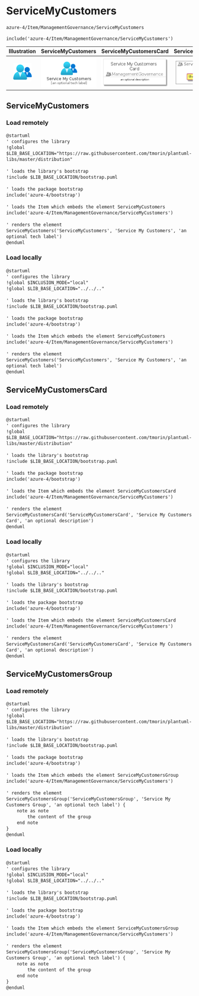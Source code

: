 # ServiceMyCustomers


```text
azure-4/Item/ManagementGovernance/ServiceMyCustomers
```

```text
include('azure-4/Item/ManagementGovernance/ServiceMyCustomers')
```



| Illustration | ServiceMyCustomers | ServiceMyCustomersCard | ServiceMyCustomersGroup |
| :---: | :---: | :---: | :---: |
| ![illustration for Illustration](../../../azure-4/Item/ManagementGovernance/ServiceMyCustomers.png) | ![illustration for ServiceMyCustomers](../../../azure-4/Item/ManagementGovernance/ServiceMyCustomers.Local.png) | ![illustration for ServiceMyCustomersCard](../../../azure-4/Item/ManagementGovernance/ServiceMyCustomersCard.Local.png) | ![illustration for ServiceMyCustomersGroup](../../../azure-4/Item/ManagementGovernance/ServiceMyCustomersGroup.Local.png) |




## ServiceMyCustomers

### Load remotely
```plantuml
@startuml
' configures the library
!global $LIB_BASE_LOCATION="https://raw.githubusercontent.com/tmorin/plantuml-libs/master/distribution"

' loads the library's bootstrap
!include $LIB_BASE_LOCATION/bootstrap.puml

' loads the package bootstrap
include('azure-4/bootstrap')

' loads the Item which embeds the element ServiceMyCustomers
include('azure-4/Item/ManagementGovernance/ServiceMyCustomers')

' renders the element
ServiceMyCustomers('ServiceMyCustomers', 'Service My Customers', 'an optional tech label')
@enduml
```

### Load locally
```plantuml
@startuml
' configures the library
!global $INCLUSION_MODE="local"
!global $LIB_BASE_LOCATION="../../.."

' loads the library's bootstrap
!include $LIB_BASE_LOCATION/bootstrap.puml

' loads the package bootstrap
include('azure-4/bootstrap')

' loads the Item which embeds the element ServiceMyCustomers
include('azure-4/Item/ManagementGovernance/ServiceMyCustomers')

' renders the element
ServiceMyCustomers('ServiceMyCustomers', 'Service My Customers', 'an optional tech label')
@enduml
```

## ServiceMyCustomersCard

### Load remotely
```plantuml
@startuml
' configures the library
!global $LIB_BASE_LOCATION="https://raw.githubusercontent.com/tmorin/plantuml-libs/master/distribution"

' loads the library's bootstrap
!include $LIB_BASE_LOCATION/bootstrap.puml

' loads the package bootstrap
include('azure-4/bootstrap')

' loads the Item which embeds the element ServiceMyCustomersCard
include('azure-4/Item/ManagementGovernance/ServiceMyCustomers')

' renders the element
ServiceMyCustomersCard('ServiceMyCustomersCard', 'Service My Customers Card', 'an optional description')
@enduml
```

### Load locally
```plantuml
@startuml
' configures the library
!global $INCLUSION_MODE="local"
!global $LIB_BASE_LOCATION="../../.."

' loads the library's bootstrap
!include $LIB_BASE_LOCATION/bootstrap.puml

' loads the package bootstrap
include('azure-4/bootstrap')

' loads the Item which embeds the element ServiceMyCustomersCard
include('azure-4/Item/ManagementGovernance/ServiceMyCustomers')

' renders the element
ServiceMyCustomersCard('ServiceMyCustomersCard', 'Service My Customers Card', 'an optional description')
@enduml
```

## ServiceMyCustomersGroup

### Load remotely
```plantuml
@startuml
' configures the library
!global $LIB_BASE_LOCATION="https://raw.githubusercontent.com/tmorin/plantuml-libs/master/distribution"

' loads the library's bootstrap
!include $LIB_BASE_LOCATION/bootstrap.puml

' loads the package bootstrap
include('azure-4/bootstrap')

' loads the Item which embeds the element ServiceMyCustomersGroup
include('azure-4/Item/ManagementGovernance/ServiceMyCustomers')

' renders the element
ServiceMyCustomersGroup('ServiceMyCustomersGroup', 'Service My Customers Group', 'an optional tech label') {
    note as note
        the content of the group
    end note
}
@enduml
```

### Load locally
```plantuml
@startuml
' configures the library
!global $INCLUSION_MODE="local"
!global $LIB_BASE_LOCATION="../../.."

' loads the library's bootstrap
!include $LIB_BASE_LOCATION/bootstrap.puml

' loads the package bootstrap
include('azure-4/bootstrap')

' loads the Item which embeds the element ServiceMyCustomersGroup
include('azure-4/Item/ManagementGovernance/ServiceMyCustomers')

' renders the element
ServiceMyCustomersGroup('ServiceMyCustomersGroup', 'Service My Customers Group', 'an optional tech label') {
    note as note
        the content of the group
    end note
}
@enduml
```

